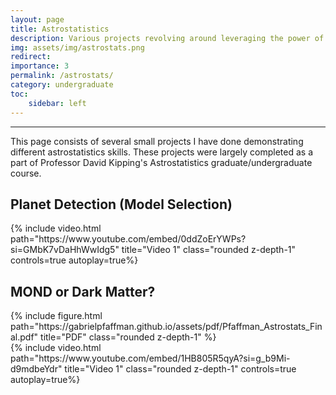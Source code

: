```yaml
---
layout: page
title: Astrostatistics
description: Various projects revolving around leveraging the power of statistics to make inferences about astronomy data.
img: assets/img/astrostats.png
redirect: 
importance: 3
permalink: /astrostats/
category: undergraduate
toc:
    sidebar: left
---
```


---
This page consists of several small projects I have done demonstrating different astrostatistics skills. These projects were largely completed as a part of Professor David Kipping's Astrostatistics graduate/undergraduate course.

## Planet Detection (Model Selection)
<div class="row justify-content-center">
    <div class="col-lg mt-3 mt-md-0 text-center">
        {% include video.html path="https://www.youtube.com/embed/0ddZoErYWPs?si=GMbK7vDaHhWwIdg5" title="Video 1" class="rounded z-depth-1" controls=true autoplay=true%}
    </div>
</div>

## MOND or Dark Matter?

<div class="row justify-content-center">
    <div class="col-lg mt-3 mt-md-0 text-center">
        {% include figure.html path="https://gabrielpfaffman.github.io/assets/pdf/Pfaffman_Astrostats_Final.pdf" title="PDF" class="rounded z-depth-1" %}
    </div>
</div>

<div class="row justify-content-center">
    <div class="col-lg mt-3 mt-md-0 text-center">
        {% include video.html path="https://www.youtube.com/embed/1HB805R5qyA?si=g_b9Mi-d9mdbeYdr" title="Video 1" class="rounded z-depth-1" controls=true autoplay=true%}
    </div>
</div>

